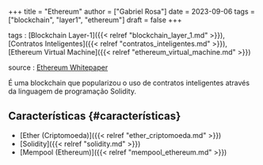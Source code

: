 +++
title = "Ethereum"
author = ["Gabriel Rosa"]
date = 2023-09-06
tags = ["blockchain", "layer1", "ethereum"]
draft = false
+++

tags
: [Blockchain Layer-1]({{< relref "blockchain_layer_1.md" >}}), [Contratos Inteligentes]({{< relref "contratos_inteligentes.md" >}}), [Ethereum Virtual Machine]({{< relref "ethereum_virtual_machine.md" >}})

source
: [Ethereum Whitepaper](https://ethereum.org/en/whitepaper/)

É uma blockchain que popularizou o uso de contratos inteligentes através da linguagem de programação Solidity.


## Características {#características}

-   [Ether (Criptomoeda)]({{< relref "ether_criptomoeda.md" >}})
-   [Solidity]({{< relref "solidity.md" >}})
-   [Mempool (Ethereum)]({{< relref "mempool_ethereum.md" >}})
